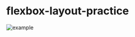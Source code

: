 # flexbox-layout-practice

![example](https://user-images.githubusercontent.com/59802802/181067942-f105ed35-baa5-4090-b375-f3f5d57b0efd.png)
